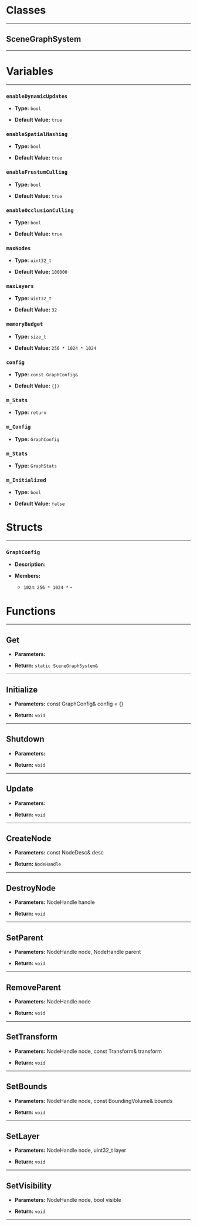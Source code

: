 # Classes
---

## SceneGraphSystem
---




# Variables
---

### `enableDynamicUpdates`

- **Type:** `bool`

- **Default Value:** `true`



### `enableSpatialHashing`

- **Type:** `bool`

- **Default Value:** `true`



### `enableFrustumCulling`

- **Type:** `bool`

- **Default Value:** `true`



### `enableOcclusionCulling`

- **Type:** `bool`

- **Default Value:** `true`



### `maxNodes`

- **Type:** `uint32_t`

- **Default Value:** `100000`



### `maxLayers`

- **Type:** `uint32_t`

- **Default Value:** `32`



### `memoryBudget`

- **Type:** `size_t`

- **Default Value:** `256 * 1024 * 1024`



### `config`

- **Type:** `const GraphConfig&`

- **Default Value:** `{})`



### `m_Stats`

- **Type:** `return`



### `m_Config`

- **Type:** `GraphConfig`



### `m_Stats`

- **Type:** `GraphStats`



### `m_Initialized`

- **Type:** `bool`

- **Default Value:** `false`




# Structs
---

### `GraphConfig`

- **Description:** 

- **Members:**

  - `1024`: `256 * 1024 *` - 




# Functions
---

## Get



- **Parameters:** 

- **Return:** `static SceneGraphSystem&`

---

## Initialize



- **Parameters:** const GraphConfig& config = {}

- **Return:** `void`

---

## Shutdown



- **Parameters:** 

- **Return:** `void`

---

## Update



- **Parameters:** 

- **Return:** `void`

---

## CreateNode



- **Parameters:** const NodeDesc& desc

- **Return:** `NodeHandle`

---

## DestroyNode



- **Parameters:** NodeHandle handle

- **Return:** `void`

---

## SetParent



- **Parameters:** NodeHandle node, NodeHandle parent

- **Return:** `void`

---

## RemoveParent



- **Parameters:** NodeHandle node

- **Return:** `void`

---

## SetTransform



- **Parameters:** NodeHandle node, const Transform& transform

- **Return:** `void`

---

## SetBounds



- **Parameters:** NodeHandle node, const BoundingVolume& bounds

- **Return:** `void`

---

## SetLayer



- **Parameters:** NodeHandle node, uint32_t layer

- **Return:** `void`

---

## SetVisibility



- **Parameters:** NodeHandle node, bool visible

- **Return:** `void`

---

